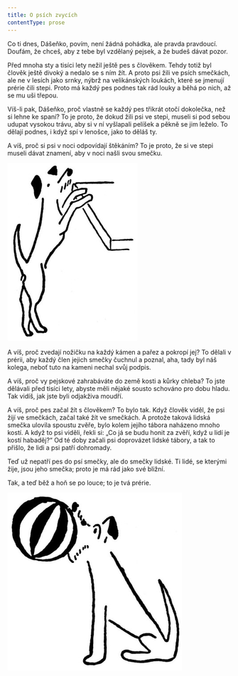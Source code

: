 ```yaml
---
title: O psích zvycích
contentType: prose
---
```


<section>

Co ti dnes, Dášeňko, povím, není žádná pohádka, ale pravda pravdoucí. Doufám, že chceš, aby z tebe byl vzdělaný pejsek, a že budeš dávat pozor.

Před mnoha sty a tisíci lety nežil ještě pes s člověkem. Tehdy totiž byl člověk ještě divoký a nedalo se s ním žít. A proto psi žili ve psích smečkách, ale ne v lesích jako srnky, nýbrž na velikánských loukách, které se jmenují prérie čili stepi. Proto má každý pes podnes tak rád louky a běhá po nich, až se mu uši třepou.

Víš-li pak, Dášeňko, proč vlastně se každý pes třikrát otočí dokolečka, než si lehne ke spaní? To je proto, že dokud žili psi ve stepi, museli si pod sebou udupat vysokou trávu, aby si v ní vyšlapali pelíšek a pěkně se jim leželo. To dělají podnes, i když spí v lenošce, jako to děláš ty.

A víš, proč si psi v noci odpovídají štěkáním? To je proto, že si ve stepi museli dávat znamení, aby v noci našli svou smečku.

![dasenka_ilustrace_054](./resources/dasenka_ilustrace_054.jpg)  

A víš, proč zvedají nožičku na každý kámen a pařez a pokropí jej? To dělali v prérii, aby každý člen jejich smečky čuchnul a poznal, aha, tady byl náš kolega, neboť tuto na kameni nechal svůj podpis.

A víš, proč vy pejskové zahrabáváte do země kosti a kůrky chleba? To jste dělávali před tisíci lety, abyste měli nějaké sousto schováno pro dobu hladu. Tak vidíš, jak jste byli odjakživa moudří.

A víš, proč pes začal žít s člověkem? To bylo tak. Když člověk viděl, že psi žijí ve smečkách, začal také žít ve smečkách. A protože taková lidská smečka ulovila spoustu zvěře, bylo kolem jejího tábora naházeno mnoho kostí. A když to psi viděli, řekli si: „Co já se budu honit za zvěří, když u lidí je kostí habaděj?“ Od té doby začali psi doprovázet lidské tábory, a tak to přišlo, že lidi a psi patří dohromady.

Teď už nepatří pes do psí smečky, ale do smečky lidské. Ti lidé, se kterými žije, jsou jeho smečka; proto je má rád jako své bližní.

Tak, a teď běž a hoň se po louce; to je tvá prérie.

![dasenka_ilustrace_055](./resources/dasenka_ilustrace_055.jpg)

</section>

